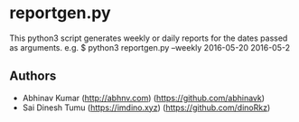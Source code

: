 # reportgen.py
This python3 script generates weekly or daily reports for the dates passed as arguments. 
e.g. 
$ python3 reportgen.py –weekly 2016-05-20 2016-05-2

## Authors
* Abhinav Kumar (http://abhnv.com) (https://github.com/abhinavk)
* Sai Dinesh Tumu (https://imdino.xyz) (https://github.com/dinoRkz)
